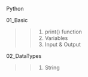 Python

01_Basic
>> 1) print() function
>> 2) Variables
>> 3) Input & Output

02_DataTypes
>> 1) String
>> 